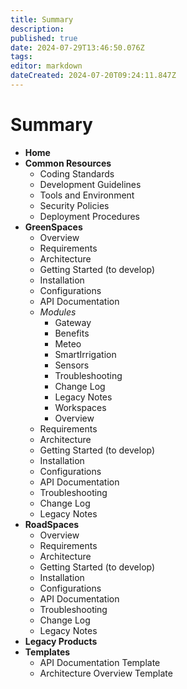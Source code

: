 ```yaml
---
title: Summary
description: 
published: true
date: 2024-07-29T13:46:50.076Z
tags: 
editor: markdown
dateCreated: 2024-07-20T09:24:11.847Z
---
```


# Summary
- **Home**
- **Common Resources**
  - Coding Standards
  - Development Guidelines
  - Tools and Environment
  - Security Policies
  - Deployment Procedures
- **GreenSpaces**
  - Overview
  - Requirements
  - Architecture
  - Getting Started (to develop)
  - Installation
  - Configurations
  - API Documentation
  - *Modules*
    - Gateway
    - Benefits
    - Meteo
    - SmartIrrigation
    - Sensors
    - Troubleshooting
    - Change Log
    - Legacy Notes
    - Workspaces
	- Overview
  - Requirements
  - Architecture
  - Getting Started (to develop)
  - Installation
  - Configurations
  - API Documentation
  - Troubleshooting
  - Change Log
  - Legacy Notes 
- **RoadSpaces**
  - Overview
  - Requirements
  - Architecture
  - Getting Started (to develop)
  - Installation
  - Configurations
  - API Documentation
  - Troubleshooting
  - Change Log
  - Legacy Notes
- **Legacy Products**
- **Templates**
  - API Documentation Template
  - Architecture Overview Template